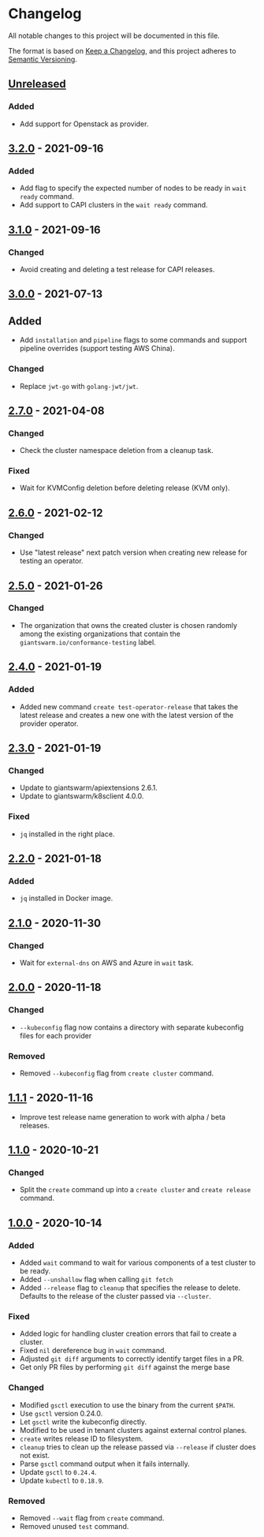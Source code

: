 # Changelog

All notable changes to this project will be documented in this file.

The format is based on [Keep a Changelog](https://keepachangelog.com/en/1.0.0/),
and this project adheres to [Semantic Versioning](https://semver.org/spec/v2.0.0.html).

## [Unreleased]

### Added

- Add support for Openstack as provider.

## [3.2.0] - 2021-09-16

### Added

- Add flag to specify the expected number of nodes to be ready in `wait ready` command.
- Add support to CAPI clusters in the `wait ready` command.

## [3.1.0] - 2021-09-16

### Changed

- Avoid creating and deleting a test release for CAPI releases. 

## [3.0.0] - 2021-07-13

## Added

- Add `installation` and `pipeline` flags to some commands and support pipeline overrides (support testing AWS China).

### Changed

- Replace `jwt-go` with `golang-jwt/jwt`.

## [2.7.0] - 2021-04-08

### Changed

- Check the cluster namespace deletion from a cleanup task.

### Fixed

- Wait for KVMConfig deletion before deleting release (KVM only).

## [2.6.0] - 2021-02-12

### Changed

- Use "latest release" next patch version when creating new release for testing an operator.

## [2.5.0] - 2021-01-26

### Changed

- The organization that owns the created cluster is chosen randomly among the existing organizations that contain the `giantswarm.io/conformance-testing` label.

## [2.4.0] - 2021-01-19

### Added

- Added new command `create test-operator-release` that takes the latest release and creates a new one with the latest version of the provider operator.

## [2.3.0] - 2021-01-19

### Changed

- Update to giantswarm/apiextensions 2.6.1.
- Update to giantswarm/k8sclient 4.0.0.

### Fixed

- `jq` installed in the right place.

## [2.2.0] - 2021-01-18

### Added

- `jq` installed in Docker image.

## [2.1.0] - 2020-11-30

### Changed

- Wait for `external-dns` on AWS and Azure in `wait` task.

## [2.0.0] - 2020-11-18

### Changed

- `--kubeconfig` flag now contains a directory with separate kubeconfig files for each provider

### Removed

- Removed `--kubeconfig` flag from `create cluster` command.

## [1.1.1] - 2020-11-16

- Improve test release name generation to work with alpha / beta releases.

## [1.1.0] - 2020-10-21

### Changed

- Split the `create` command up into a `create cluster` and `create release` command.

## [1.0.0] - 2020-10-14

### Added

- Added `wait` command to wait for various components of a test cluster to be ready.
- Added `--unshallow` flag when calling `git fetch`
- Added `--release` flag to `cleanup` that specifies the release to delete. Defaults to the release of the cluster
passed via `--cluster`.

### Fixed

- Added logic for handling cluster creation errors that fail to create a cluster.
- Fixed `nil` dereference bug in `wait` command.
- Adjusted `git diff` arguments to correctly identify target files in a PR.
- Get only PR files by performing `git diff` against the merge base

### Changed

- Modified `gsctl` execution to use the binary from the current `$PATH`.
- Use `gsctl` version 0.24.0.
- Let `gsctl` write the kubeconfig directly.
- Modified to be used in tenant clusters against external control planes.
- `create` writes release ID to filesystem.
- `cleanup` tries to clean up the release passed via `--release` if cluster does not exist.
- Parse `gsctl` command output when it fails internally.
- Update `gsctl` to `0.24.4`.
- Update `kubectl` to `0.18.9`.

### Removed

- Removed `--wait` flag from `create` command.
- Removed unused `test` command.

[Unreleased]: https://github.com/giantswarm/standup/compare/v3.2.0...HEAD
[3.2.0]: https://github.com/giantswarm/standup/compare/v3.1.0...v3.2.0
[3.1.0]: https://github.com/giantswarm/standup/compare/v3.0.0...v3.1.0
[3.0.0]: https://github.com/giantswarm/standup/compare/v2.7.0...v3.0.0
[2.7.0]: https://github.com/giantswarm/standup/compare/v2.6.0...v2.7.0
[2.6.0]: https://github.com/giantswarm/standup/compare/v2.5.0...v2.6.0
[2.5.0]: https://github.com/giantswarm/standup/compare/v2.4.0...v2.5.0
[2.4.0]: https://github.com/giantswarm/standup/compare/v2.3.0...v2.4.0
[2.3.0]: https://github.com/giantswarm/standup/compare/v2.2.0...v2.3.0
[2.2.0]: https://github.com/giantswarm/standup/compare/v2.1.0...v2.2.0
[2.1.0]: https://github.com/giantswarm/standup/compare/v2.0.0...v2.1.0
[2.0.0]: https://github.com/giantswarm/standup/compare/v1.1.1...v2.0.0
[1.1.1]: https://github.com/giantswarm/standup/compare/v1.1.0...v1.1.1
[1.1.0]: https://github.com/giantswarm/standup/compare/v1.0.0...v1.1.0
[1.0.0]: https://github.com/giantswarm/standup/releases/tag/v1.0.0
